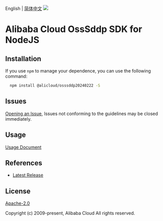 English | [简体中文](README-CN.md)
![](https://aliyunsdk-pages.alicdn.com/icons/AlibabaCloud.svg)

# Alibaba Cloud OssSddp SDK for NodeJS

## Installation
If you use `npm` to manage your dependence, you can use the following command:

```sh
  npm install @alicloud/osssddp20240222 -S
```

## Issues
[Opening an Issue](https://github.com/aliyun/alibabacloud-typescript-sdk/issues/new), Issues not conforming to the guidelines may be closed immediately.

## Usage
[Usage Document](https://github.com/aliyun/alibabacloud-typescript-sdk/blob/master/docs/Usage-EN.md#quick-examples)

## References
* [Latest Release](https://github.com/aliyun/alibabacloud-typescript-sdk/)

## License
[Apache-2.0](http://www.apache.org/licenses/LICENSE-2.0)

Copyright (c) 2009-present, Alibaba Cloud All rights reserved.
